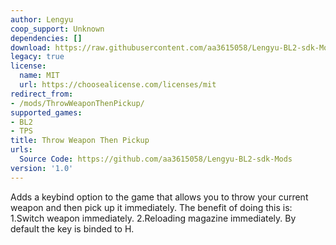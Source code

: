 ```yaml
---
author: Lengyu
coop_support: Unknown
dependencies: []
download: https://raw.githubusercontent.com/aa3615058/Lengyu-BL2-sdk-Mods/main/ThrowWeaponThenPickup/ThrowWeaponThenPickup.zip
legacy: true
license:
  name: MIT
  url: https://choosealicense.com/licenses/mit
redirect_from:
- /mods/ThrowWeaponThenPickup/
supported_games:
- BL2
- TPS
title: Throw Weapon Then Pickup
urls:
  Source Code: https://github.com/aa3615058/Lengyu-BL2-sdk-Mods
version: '1.0'
---
```

Adds a keybind option to the game that allows you to throw your current weapon and then pick up it immediately. 
The benefit of doing this is: 
1.Switch weapon immediately. 2.Reloading magazine immediately.
By default the key is binded to H.